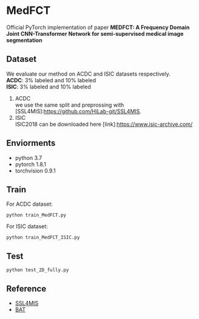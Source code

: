 # MedFCT
Official PyTorch implementation of paper **MEDFCT: A Frequency Domain Joint CNN-Transformer Network for semi-supervised medical image segmentation**  

## Dataset    
We evaluate our method on ACDC and ISIC datasets respectively.  
**ACDC**: 3% labeled and 10% labeled  
**ISIC**: 3% labeled and 10% labeled  

1. ACDC  
we use the same split and preprossing with [SSL4MIS]:https://github.com/HiLab-git/SSL4MIS. 
2. ISIC  
ISIC2018 can be downloaded here [link]:https://www.isic-archive.com/

## Enviorments
- python 3.7
- pytorch 1.8.1
- torchvision 0.9.1  

## Train  
For ACDC dataset:
```
python train_MedFCT.py
```
For ISIC dataset:
```
python train_MedFCT_ISIC.py
```
## Test
```
python test_2D_fully.py
```
## Reference
- [SSL4MIS](https://github.com/HiLab-git/SSL4MIS)
- [BAT](https://github.com/jcwang123/BA-Transformer)
